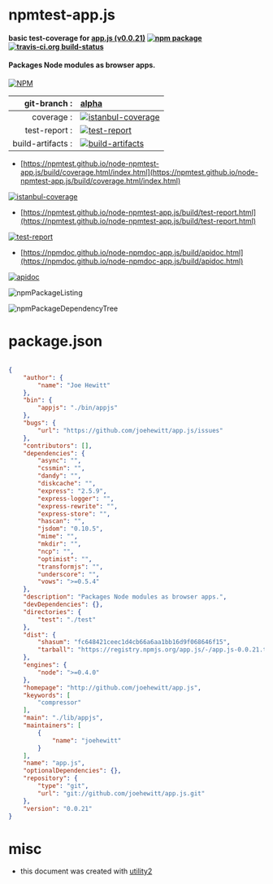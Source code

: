 # npmtest-app.js

#### basic test-coverage for  [app.js (v0.0.21)](http://github.com/joehewitt/app.js)  [![npm package](https://img.shields.io/npm/v/npmtest-app.js.svg?style=flat-square)](https://www.npmjs.org/package/npmtest-app.js) [![travis-ci.org build-status](https://api.travis-ci.org/npmtest/node-npmtest-app.js.svg)](https://travis-ci.org/npmtest/node-npmtest-app.js)

#### Packages Node modules as browser apps.

[![NPM](https://nodei.co/npm/app.js.png?downloads=true&downloadRank=true&stars=true)](https://www.npmjs.com/package/app.js)

| git-branch : | [alpha](https://github.com/npmtest/node-npmtest-app.js/tree/alpha)|
|--:|:--|
| coverage : | [![istanbul-coverage](https://npmtest.github.io/node-npmtest-app.js/build/coverage.badge.svg)](https://npmtest.github.io/node-npmtest-app.js/build/coverage.html/index.html)|
| test-report : | [![test-report](https://npmtest.github.io/node-npmtest-app.js/build/test-report.badge.svg)](https://npmtest.github.io/node-npmtest-app.js/build/test-report.html)|
| build-artifacts : | [![build-artifacts](https://npmtest.github.io/node-npmtest-app.js/glyphicons_144_folder_open.png)](https://github.com/npmtest/node-npmtest-app.js/tree/gh-pages/build)|

- [https://npmtest.github.io/node-npmtest-app.js/build/coverage.html/index.html](https://npmtest.github.io/node-npmtest-app.js/build/coverage.html/index.html)

[![istanbul-coverage](https://npmtest.github.io/node-npmtest-app.js/build/screenCapture.buildCi.browser.%252Ftmp%252Fbuild%252Fcoverage.lib.html.png)](https://npmtest.github.io/node-npmtest-app.js/build/coverage.html/index.html)

- [https://npmtest.github.io/node-npmtest-app.js/build/test-report.html](https://npmtest.github.io/node-npmtest-app.js/build/test-report.html)

[![test-report](https://npmtest.github.io/node-npmtest-app.js/build/screenCapture.buildCi.browser.%252Ftmp%252Fbuild%252Ftest-report.html.png)](https://npmtest.github.io/node-npmtest-app.js/build/test-report.html)

- [https://npmdoc.github.io/node-npmdoc-app.js/build/apidoc.html](https://npmdoc.github.io/node-npmdoc-app.js/build/apidoc.html)

[![apidoc](https://npmdoc.github.io/node-npmdoc-app.js/build/screenCapture.buildCi.browser.%252Ftmp%252Fbuild%252Fapidoc.html.png)](https://npmdoc.github.io/node-npmdoc-app.js/build/apidoc.html)

![npmPackageListing](https://npmtest.github.io/node-npmtest-app.js/build/screenCapture.npmPackageListing.svg)

![npmPackageDependencyTree](https://npmtest.github.io/node-npmtest-app.js/build/screenCapture.npmPackageDependencyTree.svg)



# package.json

```json

{
    "author": {
        "name": "Joe Hewitt"
    },
    "bin": {
        "appjs": "./bin/appjs"
    },
    "bugs": {
        "url": "https://github.com/joehewitt/app.js/issues"
    },
    "contributors": [],
    "dependencies": {
        "async": "",
        "cssmin": "",
        "dandy": "",
        "diskcache": "",
        "express": "2.5.9",
        "express-logger": "",
        "express-rewrite": "",
        "express-store": "",
        "hascan": "",
        "jsdom": "0.10.5",
        "mime": "",
        "mkdir": "",
        "ncp": "",
        "optimist": "",
        "transformjs": "",
        "underscore": "",
        "vows": ">=0.5.4"
    },
    "description": "Packages Node modules as browser apps.",
    "devDependencies": {},
    "directories": {
        "test": "./test"
    },
    "dist": {
        "shasum": "fc648421ceec1d4cb66a6aa1bb16d9f068646f15",
        "tarball": "https://registry.npmjs.org/app.js/-/app.js-0.0.21.tgz"
    },
    "engines": {
        "node": ">=0.4.0"
    },
    "homepage": "http://github.com/joehewitt/app.js",
    "keywords": [
        "compressor"
    ],
    "main": "./lib/appjs",
    "maintainers": [
        {
            "name": "joehewitt"
        }
    ],
    "name": "app.js",
    "optionalDependencies": {},
    "repository": {
        "type": "git",
        "url": "git://github.com/joehewitt/app.js.git"
    },
    "version": "0.0.21"
}
```



# misc
- this document was created with [utility2](https://github.com/kaizhu256/node-utility2)
